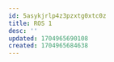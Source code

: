 ```yaml
---
id: 5asykjrlp4z3pzxtg0xtc0z
title: ROS 1
desc: ''
updated: 1704965690108
created: 1704965684638
---
```

